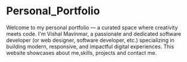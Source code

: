 # Personal_Portfolio
Welcome to my personal portfolio — a curated space where creativity meets code. I'm Vishal Mavinmar, a passionate and dedicated software developer (or web designer, software developer, etc.) specializing in building modern, responsive, and impactful digital experiences.  This website showcases about me,skills, projects and contact me. 
